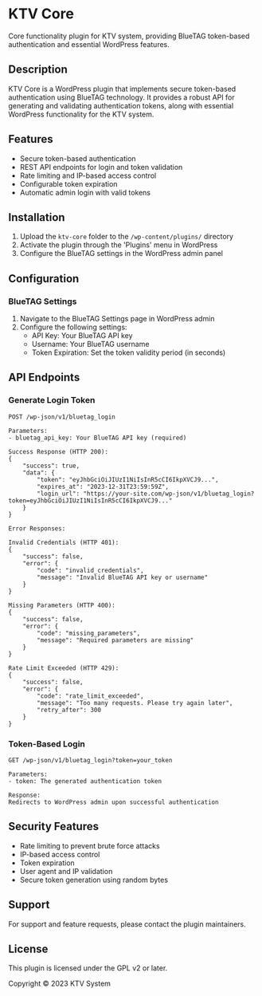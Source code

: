 # KTV Core

Core functionality plugin for KTV system, providing BlueTAG token-based authentication and essential WordPress features.

## Description

KTV Core is a WordPress plugin that implements secure token-based authentication using BlueTAG technology. It provides a robust API for generating and validating authentication tokens, along with essential WordPress functionality for the KTV system.

## Features

- Secure token-based authentication
- REST API endpoints for login and token validation
- Rate limiting and IP-based access control
- Configurable token expiration
- Automatic admin login with valid tokens

## Installation

1. Upload the `ktv-core` folder to the `/wp-content/plugins/` directory
2. Activate the plugin through the 'Plugins' menu in WordPress
3. Configure the BlueTAG settings in the WordPress admin panel

## Configuration

### BlueTAG Settings

1. Navigate to the BlueTAG Settings page in WordPress admin
2. Configure the following settings:
   - API Key: Your BlueTAG API key
   - Username: Your BlueTAG username
   - Token Expiration: Set the token validity period (in seconds)

## API Endpoints

### Generate Login Token

```
POST /wp-json/v1/bluetag_login

Parameters:
- bluetag_api_key: Your BlueTAG API key (required)

Success Response (HTTP 200):
{
    "success": true,
    "data": {
        "token": "eyJhbGciOiJIUzI1NiIsInR5cCI6IkpXVCJ9...",
        "expires_at": "2023-12-31T23:59:59Z",
        "login_url": "https://your-site.com/wp-json/v1/bluetag_login?token=eyJhbGciOiJIUzI1NiIsInR5cCI6IkpXVCJ9..."
    }
}

Error Responses:

Invalid Credentials (HTTP 401):
{
    "success": false,
    "error": {
        "code": "invalid_credentials",
        "message": "Invalid BlueTAG API key or username"
    }
}

Missing Parameters (HTTP 400):
{
    "success": false,
    "error": {
        "code": "missing_parameters",
        "message": "Required parameters are missing"
    }
}

Rate Limit Exceeded (HTTP 429):
{
    "success": false,
    "error": {
        "code": "rate_limit_exceeded",
        "message": "Too many requests. Please try again later",
        "retry_after": 300
    }
}
```

### Token-Based Login

```
GET /wp-json/v1/bluetag_login?token=your_token

Parameters:
- token: The generated authentication token

Response:
Redirects to WordPress admin upon successful authentication
```

## Security Features

- Rate limiting to prevent brute force attacks
- IP-based access control
- Token expiration
- User agent and IP validation
- Secure token generation using random bytes

## Support

For support and feature requests, please contact the plugin maintainers.

## License

This plugin is licensed under the GPL v2 or later.

Copyright © 2023 KTV System